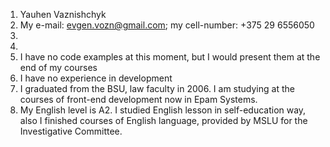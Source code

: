 1. Yauhen Vaznishchyk
2. My e-mail: evgen.vozn@gmail.com; my cell-number: +375 29 6556050
3.
4.
5. I have no code examples at this moment, but I would present them at the end of my courses
6. I have no experience in development
7. I graduated from the BSU, law faculty in 2006. I am studying at the courses of front-end development now in Epam Systems.
8. My English level is A2. I studied English lesson in self-education way, also I finished courses of English language, provided by MSLU for the Investigative Committee.